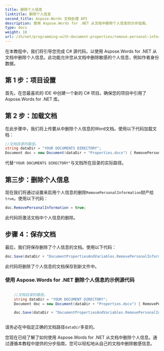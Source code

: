 ```yaml
---
title: 删除个人信息
linktitle: 删除个人信息
second_title: Aspose.Words 文档处理 API
description: 使用 Aspose.Words for .NET 从文档中删除个人信息的分步指南。
type: docs
weight: 10
url: /zh/net/programming-with-document-properties/remove-personal-information/
---
```


在本教程中，我们将引导您完成 C# 源代码，以使用 Aspose.Words for .NET 从文档中删除个人信息。此功能允许您从文档中删除敏感的个人信息，例如作者身份数据。

## 第 1 步：项目设置

首先，在您最喜欢的 IDE 中创建一个新的 C# 项目。确保您的项目中引用了 Aspose.Words for .NET 库。

## 第 2 步：加载文档

在此步骤中，我们将上传要从中删除个人信息的Word文档。使用以下代码加载文档：

```csharp
//文档目录的路径。
string dataDir = "YOUR DOCUMENTS DIRECTORY";
Document doc = new Document(dataDir + "Properties.docx") { RemovePersonalInformation = true };
```

代替`"YOUR DOCUMENTS DIRECTORY"`与文档所在目录的实际路径。

## 第三步：删除个人信息

现在我们将通过设置来启用个人信息的删除`RemovePersonalInformation`财产给`true`。使用以下代码：

```csharp
doc.RemovePersonalInformation = true;
```

此代码将激活文档中个人信息的删除。

## 步骤 4：保存文档

最后，我们将保存删除了个人信息的文档。使用以下代码：

```csharp
doc.Save(dataDir + "DocumentPropertiesAndVariables.RemovePersonalInformation.docx");
```

此代码将删除了个人信息的文档保存到新文件中。

### 使用 Aspose.Words for .NET 删除个人信息的示例源代码

```csharp

	//文档目录的路径。
	string dataDir = "YOUR DOCUMENT DIRECTORY";
	Document doc = new Document(dataDir + "Properties.docx") { RemovePersonalInformation = true };

	doc.Save(dataDir + "DocumentPropertiesAndVariables.RemovePersonalInformation.docx");
	
```

请务必在中指定正确的文档路径`dataDir`多变的。

您现在已经了解了如何使用 Aspose.Words for .NET 从文档中删除个人信息。通过遵循本教程中提供的分步指南，您可以轻松地从自己的文档中删除敏感信息。